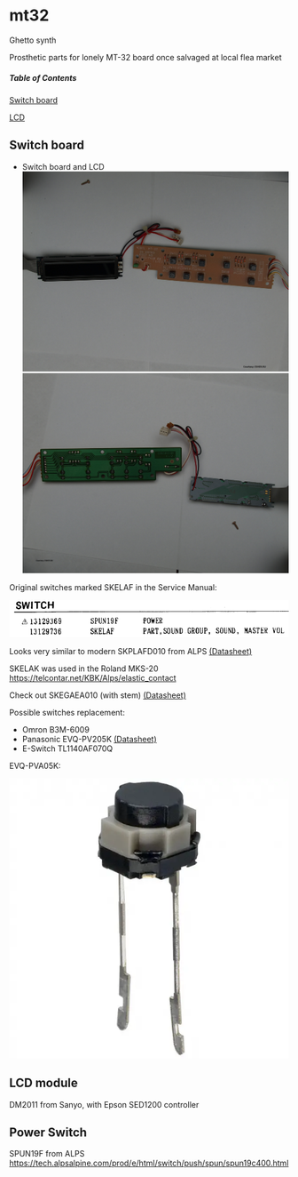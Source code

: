 # mt32
Ghetto synth

Prosthetic parts for lonely MT-32 board once salvaged at local flea market

##### Table of Contents
[Switch board](#sw_board)

[LCD](#lcd) 

<a name="sw_board"/>

## Switch board

- Switch board and LCD
![Alt text](/photo/tn_65_20140117194329.jpg?raw=true "Switch board and LCD (Front)")
![Alt text](/photo/tn_65_20140117194356.jpg?raw=true "Switch board and LCD (Back)")
</a>

Original switches marked SKELAF in the Service Manual:

![Alt text](/photo/SKELAF.png?raw=true "SKELAF WTF")

Looks very similar to modern SKPLAFD010 from ALPS [(Datasheet)](PDF/ALPS-SKPLAFD010.pdf)

SKELAK was used in the Roland MKS-20 https://telcontar.net/KBK/Alps/elastic_contact

Check out SKEGAEA010 (with stem) [(Datasheet)](PDF/ALPS-SKEGAEA010.pdf)

Possible switches replacement:

- Omron B3M-6009
- Panasonic EVQ-PV205K [(Datasheet)](PDF/Panasonic-EVQ-PVA05K.pdf)
- E-Switch TL1140AF070Q

EVQ-PVA05K:

![Alt text](/photo/EVQ-PVA05K.png?raw=true "PVA05K")

<a name="lcd"/>

## LCD module
DM2011 from Sanyo, with Epson SED1200 controller
</a>

## Power Switch
SPUN19F from ALPS
https://tech.alpsalpine.com/prod/e/html/switch/push/spun/spun19c400.html
